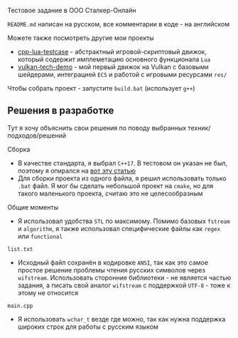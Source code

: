 Тестовое задание в ООО Сталкер-Онлайн

`README.md` написан на русском, все комментарии в коде - на английском

Можете также посмотреть другие мои проекты
- [cpp-lua-testcase](https://github.com/vertoker/cpp-lua-testcase) - абстрактный
игровой-скриптовый движок, который содержит имплеметацию основного функционала `Lua`
- [vulkan-tech-demo](https://github.com/vertoker/vulkan-tech-demo) - мой
первый движок на Vulkan с базовыми шейдерами, интеграцией `ECS` и 
работой с игровыми ресурсами `res/`

Чтобы собрать проект - запустите `build.bat` (использует `g++`)


## Решения в разработке

Тут я хочу объяснить свои решения по поводу выбранных техник/подходов/решений

Сборка
- В качестве стандарта, я выбрал `C++17`. В тестовом он указан не был, 
поэтому я опирался на [вот эту статью](https://habr.com/ru/articles/894736/)
- Для сборки проекта из одного файла, я решил использовать только `.bat` файл.
Я мог бы сделать небольшой проект на `cmake`, но для такого маленького проекта,
считаю это не целесообразным

Общие моменты
- Я использовал удобства `STL` по максимому. Помимо базовых `fstream` и
`algorithm`, я также использовал специфические файлы как `regex` или `functional`

`list.txt`
- Исходный файл сохранён в кодировке `ANSI`, так как это самое
простое решение проблемы чтения русских символов через `wifstream`. 
Использовать сторонние библиотеки - не является частью задания, 
а писать свой аналог `wifstream` с поддержкой `UTF-8` - тоже к этому не относится

`main.cpp`
- Я использовать `wchar_t` везде где можно, так как нужна поддержка
широких строк для работы с русским языком
